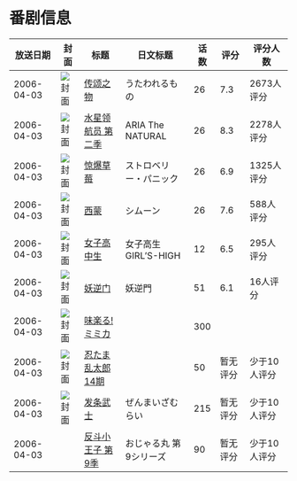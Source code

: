 # 番剧信息

|放送日期|封面|标题|日文标题|话数|评分|评分人数|
|---|---|---|---|---|---|---|
|2006-04-03|![封面](https://lain.bgm.tv/pic/cover/c/10/19/1044_zOutt.jpg)|[传颂之物](https://bangumi.tv/subject/1044)|うたわれるもの|26|7.3|2673人评分|
|2006-04-03|![封面](https://lain.bgm.tv/pic/cover/c/e0/04/1269_8hpU3.jpg)|[水星领航员 第二季](https://bangumi.tv/subject/1269)|ARIA The NATURAL|26|8.3|2278人评分|
|2006-04-03|![封面](https://lain.bgm.tv/pic/cover/c/39/d3/2813_31Ekf.jpg)|[惊爆草莓](https://bangumi.tv/subject/2813)|ストロベリー・パニック|26|6.9|1325人评分|
|2006-04-03|![封面](https://lain.bgm.tv/pic/cover/c/cd/3b/3755_eEt2f.jpg)|[西蒙](https://bangumi.tv/subject/3755)|シムーン|26|7.6|588人评分|
|2006-04-03|![封面](https://lain.bgm.tv/pic/cover/c/6d/37/5881_m87mM.jpg)|[女子高中生](https://bangumi.tv/subject/5881)|女子高生 GIRL’S-HIGH|12|6.5|295人评分|
|2006-04-03|![封面](https://lain.bgm.tv/pic/cover/c/4d/4a/58916_QvzkE.jpg)|[妖逆门](https://bangumi.tv/subject/58916)|妖逆門|51|6.1|16人评分|
|2006-04-03|![封面](https://lain.bgm.tv/pic/cover/c/d1/7d/106295_V2ZVK.jpg)|[味楽る!ミミカ](https://bangumi.tv/subject/106295)||300|||
|2006-04-03|![封面](https://lain.bgm.tv/pic/cover/c/8c/0c/161692_yMq8F.jpg)|[忍たま乱太郎 14期](https://bangumi.tv/subject/161692)||50|暂无评分|少于10人评分|
|2006-04-03|![封面](https://lain.bgm.tv/pic/cover/c/9b/cf/302745_pKKPd.jpg)|[发条武士](https://bangumi.tv/subject/302745)|ぜんまいざむらい|215|暂无评分|少于10人评分|
|2006-04-03||[反斗小王子 第9季](https://bangumi.tv/subject/416182)|おじゃる丸 第9シリーズ|90|暂无评分|少于10人评分|
